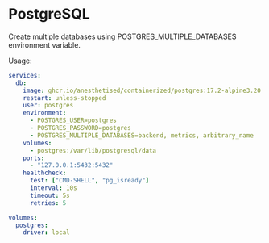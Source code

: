 # PostgreSQL

Create multiple databases using POSTGRES_MULTIPLE_DATABASES environment variable.

Usage:

```yaml
services:
  db:
    image: ghcr.io/anesthetised/containerized/postgres:17.2-alpine3.20
    restart: unless-stopped
    user: postgres
    environment:
      - POSTGRES_USER=postgres
      - POSTGRES_PASSWORD=postgres
      - POSTGRES_MULTIPLE_DATABASES=backend, metrics, arbitrary_name
    volumes:
      - postgres:/var/lib/postgresql/data
    ports:
      - "127.0.0.1:5432:5432"
    healthcheck:
      test: ["CMD-SHELL", "pg_isready"]
      interval: 10s
      timeout: 5s
      retries: 5

volumes:
  postgres:
    driver: local
```
